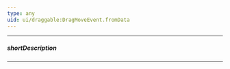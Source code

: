 ```yaml
---
type: any
uid: ui/draggable:DragMoveEvent.fromData
---
```

---
##### shortDescription
<!-- Description goes here -->

---
<!-- Description goes here -->